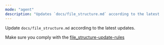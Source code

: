 ```yaml
---
mode: "agent"
description: "Updates `docs/file_structure.md` according to the latest."
---
```


Update `docs/file_structure.md` according to the latest updates.

Make sure you comply with the [file_structure-update-rules](../prompt-snippets/file_structure-update-rules.md)
